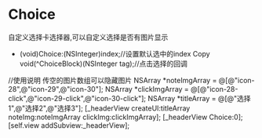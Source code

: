 # Choice
自定义选择卡选择器,可以自定义选择是否有图片显示
- (void)Choice:(NSInteger)index;//设置默认选中的index
Copy void(^ChoiceBlock)(NSInteger tag);//点击选择的回调

//使用说明
   传空的图片数组可以隐藏图片
    NSArray *noteImgArray = @[@"icon-28",@"icon-29",@"icon-30"];
    NSArray *clickImgArray = @[@"icon-28-click",@"icon-29-click",@"icon-30-click"];
    NSArray *titleArray = @[@"选择1",@"选择2",@"选择3"];
    [_headerView createUI:titleArray
                  noteImg:noteImgArray
                 clickImg:clickImgArray];
    [_headerView Choice:0];
    [self.view addSubview:_headerView];
